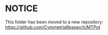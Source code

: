 # NOTICE
This folder has been moved to a new repository: https://github.com/CymmetriaResearch/MTPot

